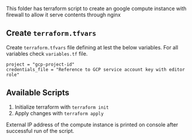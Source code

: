 This folder has terraform script to create an google compute instance with firewall to allow it serve contents through nginx

## Create `terraform.tfvars`

Create `terraform.tfvars` file defining at lest the below variables.
For all variables check `variables.tf` file.

```
project = "gcp-project-id"
credentials_file = "Reference to GCP service account key with editor role"
```

## Available Scripts

1. Initialize terraform with `terraform init`
2. Apply changes with `terraform apply`

External IP address of the compute instance is printed on console after successful run of the script.
